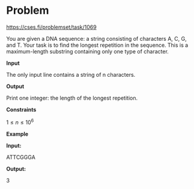 # Problem

https://cses.fi/problemset/task/1069

You are given a DNA sequence: a string consisting of characters A, C, G, and T. Your task is to find the longest repetition in the sequence. This is a maximum-length substring containing only one type of character.

**Input**

The only input line contains a string of n characters.

**Output**

Print one integer: the length of the longest repetition.

**Constraints**

$1 \le n \le 10^6$

**Example**

**Input:**

ATTCGGGA

**Output:**

3